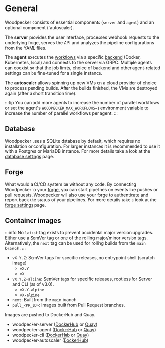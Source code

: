 # General

Woodpecker consists of essential components (`server` and `agent`) and an optional component (`autoscaler).

The **server** provides the user interface, processes webhook requests to the underlying forge, serves the API and analyzes the pipeline configurations from the YAML files.

The **agent** executes the [workflows](../20-usage/15-terminology/index.md) via a specific [backend](../20-usage/15-terminology/index.md) (Docker, Kubernetes, local) and connects to the server via GRPC. Multiple agents can coexist so that the job limits, choice of backend and other agent-related settings can be fine-tuned for a single instance.

The **autoscaler** allows spinning up new VMs on a cloud provider of choice to process pending builds. After the builds finished, the VMs are destroyed again (after a short transition time).

:::tip
You can add more agents to increase the number of parallel workflows or set the agent's `WOODPECKER_MAX_WORKFLOWS=1` environment variable to increase the number of parallel workflows per agent.
:::

## Database

Woodpecker uses a SQLite database by default, which requires no installation or configuration. For larger instances it is recommended to use it with a Postgres or MariaDB instance. For more details take a look at the [database settings](./10-database.md) page.

## Forge

What would a CI/CD system be without any code. By connecting Woodpecker to your [forge](../20-usage/15-terminology/index.md), you can start pipelines on events like pushes or pull requests. Woodpecker will also use your forge to authenticate and report back the status of your pipelines. For more details take a look at the [forge settings](./11-forges/11-overview.md) page.

## Container images

:::info
No `latest` tag exists to prevent accidental major version upgrades. Either use a SemVer tag or one of the rolling major/minor version tags. Alternatively, the `next` tag can be used for rolling builds from the `main` branch.
:::

- `vX.Y.Z`: SemVer tags for specific releases, no entrypoint shell (scratch image)
  - `vX.Y`
  - `vX`
- `vX.Y.Z-alpine`: SemVer tags for specific releases, rootless for Server and CLI (as of v3.0).
  - `vX.Y-alpine`
  - `vX-alpine`
- `next`: Built from the `main` branch
- `pull_<PR_ID>`: Images built from Pull Request branches.

Images are pushed to DockerHub and Quay.

- woodpecker-server ([DockerHub](https://hub.docker.com/repository/docker/woodpeckerci/woodpecker-server) or [Quay](https://quay.io/repository/woodpeckerci/woodpecker-server))
- woodpecker-agent ([DockerHub](https://hub.docker.com/repository/docker/woodpeckerci/woodpecker-agent) or [Quay](https://quay.io/repository/woodpeckerci/woodpecker-agent))
- woodpecker-cli ([DockerHub](https://hub.docker.com/repository/docker/woodpeckerci/woodpecker-cli) or [Quay](https://quay.io/repository/woodpeckerci/woodpecker-cli))
- woodpecker-autoscaler ([DockerHub](https://hub.docker.com/repository/docker/woodpeckerci/autoscaler))
